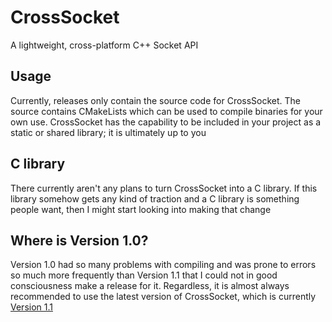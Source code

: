 # CrossSocket
A lightweight, cross-platform C++ Socket API 
## Usage
Currently, releases only contain the source code for CrossSocket. The source contains CMakeLists which can be used to compile binaries for your own use. CrossSocket has the capability to be included in your project as a static or shared library; it is ultimately up to you

## C library
There currently aren't any plans to turn CrossSocket into a C library. If this library somehow gets any kind of traction and a C library is something people want, then I might start looking into making that change

## Where is Version 1.0?
Version 1.0 had so many problems with compiling and was prone to errors so much more frequently than Version 1.1 that I could not in good consciousness make a release for it. Regardless, it is almost always recommended to use the latest version of CrossSocket, which is currently [Version 1.1](https://github.com/NotMePipe/cross-socket/releases/tag/v1.1)